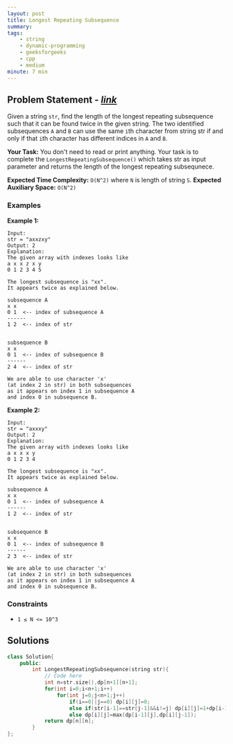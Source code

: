 ```yaml
---
layout: post
title: Longest Repeating Subsequence   
summary:
tags:
    - string
    - dynamic-programming
    - geeksforgeeks
    - cpp
    - medium
minute: 7 min
---
```


## Problem Statement - [*link*](https://practice.geeksforgeeks.org/problems/longest-repeating-subsequence2004/1)  

Given a string `str`, find the length of the longest repeating subsequence such that it can be found twice in the given string. The two identified subsequences `A` and `B` can use the same `i`th character from string str if and only if that `i`th character has different indices in `A` and `B`.

**Your Task:** 
You don't need to read or print anything. Your task is to complete the `LongestRepeatingSubsequence()` which takes str as input parameter and returns the length of the longest repeating subsequnece.



**Expected Time Complexity:** `O(N^2)` where `N` is length of string `S`.
**Expected Auxiliary Space:** `O(N^2)`

### Examples

**Example 1:**   
```
Input:
str = "axxzxy"
Output: 2
Explanation:
The given array with indexes looks like
a x x z x y 
0 1 2 3 4 5

The longest subsequence is "xx". 
It appears twice as explained below.

subsequence A
x x
0 1  <-- index of subsequence A
------
1 2  <-- index of str 


subsequence B
x x
0 1  <-- index of subsequence B
------
2 4  <-- index of str 

We are able to use character 'x' 
(at index 2 in str) in both subsequences
as it appears on index 1 in subsequence A 
and index 0 in subsequence B.
```

**Example 2:**   
```
Input:
str = "axxxy"
Output: 2
Explanation:
The given array with indexes looks like
a x x x y 
0 1 2 3 4

The longest subsequence is "xx". 
It appears twice as explained below.

subsequence A
x x
0 1  <-- index of subsequence A
------
1 2  <-- index of str 


subsequence B
x x
0 1  <-- index of subsequence B
------
2 3  <-- index of str 

We are able to use character 'x' 
(at index 2 in str) in both subsequences
as it appears on index 1 in subsequence A 
and index 0 in subsequence B.
```

### Constraints

+ `1 ≤ N <= 10^3`

## Solutions

```cpp
class Solution{
    public:
		int LongestRepeatingSubsequence(string str){
		    // Code here
		    int n=str.size(),dp[n+1][n+1];
		    for(int i=0;i<n+1;i++)
		        for(int j=0;j<n+1;j++)
		            if(i==0||j==0) dp[i][j]=0;
		            else if(str[i-1]==str[j-1]&&i!=j) dp[i][j]=1+dp[i-1][j-1];
		            else dp[i][j]=max(dp[i-1][j],dp[i][j-1]);
		    return dp[n][n];
		}
};
```

